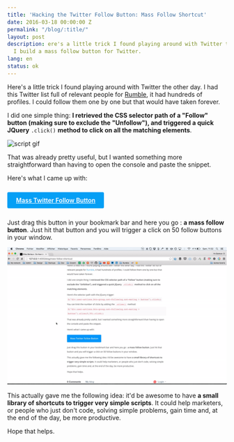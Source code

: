 ```yaml
---
title: 'Hacking the Twitter Follow Button: Mass Follow Shortcut'
date: 2016-03-18 00:00:00 Z
permalink: "/blog/:title/"
layout: post
description: ere's a little trick I found playing around with Twitter the other day.
  I build a mass follow button for Twitter.
lang: en
status: ok
---
```


Here's a little trick I found playing around with Twitter the other day. I had this Twitter list full of relevant people for [Rumble](https://rumble.live), it had hundreds of profiles. I could follow them one by one but that would have taken forever.

I did one simple thing: **I retrieved the CSS selector path of a "Follow" button (making sure to exclude the "Unfollow"), and triggered a quick JQuery** `.click()` **method to click on all the matching elements**.

![script gif](/img/follow-script.gif)

<script src="https://gist.github.com/gillesbertaux/7a4ec47a73f3d8b047a12f4d1ed04bb1.js"></script>


That was already pretty useful, but I wanted something more straightforward than having to open the console and paste the snippet.

Here's what I came up with:

<a style="padding: 10px 20px;
    background: #059FF5;
    border-radius: 3px;
    margin: 10px 0;
    display: inline-block;
    font-weight: 600;
    color: #fff;" href="javascript:$('div.user-actions.btn-group.not-following.not-muting > button').slice(0,50).click()">Mass Twitter Follow Button</a>

Just drag this button in your bookmark bar and here you go : **a mass follow button**. Just hit that button and you will trigger a click on 50 follow buttons in your window.

![button gif](/img/button.gif)

This actually gave me the following idea: it'd be awesome to have **a small library of shortcuts to trigger very simple scripts**. It could help marketers, or people who just don't code, solving simple problems, gain time and, at the end of the day, be more productive.

Hope that helps.
